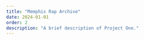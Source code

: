```yaml
---
title: "Memphis Rap Archive"
date: 2024-01-01
order: 2
description: "A brief description of Project One."
---
```

